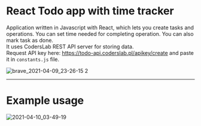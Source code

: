 #  React Todo app with time tracker

Application written in Javascript with React, which lets you create tasks and operations. You can set time needed for completing operation. You can also mark task as done.  
It uses CodersLab REST API server for storing data.  
Request API key here: https://todo-api.coderslab.pl/apikey/create and paste it in `constants.js` file.  

![brave_2021-04-09_23-26-15 2](https://user-images.githubusercontent.com/50807860/114253403-5edd8d00-99aa-11eb-9a53-3920c7574a72.png)

___
# Example usage
![2021-04-10_03-49-19](https://user-images.githubusercontent.com/50807860/114256318-d0243c80-99b8-11eb-8cbc-cfa05841080d.gif)
